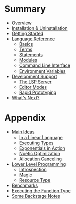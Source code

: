 # Summary

- [Overview](./overview.md)
- [Installation & Uninstallation](./installation.md)
- [Getting Started](./tutorial.md)
- [Language Reference](./language-reference.md)
  - [Basics](./basics.md)
  - [Terms](./terms.md)
  - [Statements](./statements.md)
  - [Modules](./modules.md)
  - [Command Line Interface](./comand-line-interface.md)
  - [Environment Variables](./environment-variables.md)
- [Development Support](./development-environment.md)
  - [The LSP Server](./lsp-support.md)
  - [Editor Modes](./editor-support.md)
  - [Rapid Prototyping](./zen.md)
- [What's Next?](./contribution.md)

# Appendix

- [Main Ideas](./main-ideas.md)
  - [In a Linear Language](./in-a-linear-language.md)
  - [Executing Types](./executing-types.md)
  - [Exponentials in Action](./exponentials-in-action.md)
  - [Noetic Optimization](./noetic-optimization.md)
  - [Allocation Canceling](./allocation-canceling.md)
- [Lower Level Programming](./lower-level-programming.md)
  - [Introspection](./introspection.md)
  - [Magic](./magic.md)
  - [Resource Type](./resource-type.md)
- [Benchmarks](./benchmarks.md)
- [Executing the Function Type](./executing-the-function-type.md)
- [Some Backstage Notes](./some-backstage-notes.md)

<!-- - [Language Tutorial](./language-tutorial.md) -->
<!--   - [Installation](./installation.md) -->
<!--   - [Preliminaries](./preliminaries.md) -->
<!--   - [ADTs and Lambdas](./ADTs-and-lambdas.md) -->
<!--   - [Noetic Programming](./noetic-programming.md) -->
<!--   - [Parallelism and Mutability](./parallelism-and-mutability.md) -->
<!--   - [Other Built-in Utilities](./other-built-in-utilities.md) -->
<!-- - [Module System](./module-system.md) -->
<!--   - [Basics of Modules](./basics-of-modules.md) -->
<!--   - [Importing Names](./importing-names.md) -->
<!--   - [Publishing Your Code](./publishing-your-code.md) -->
